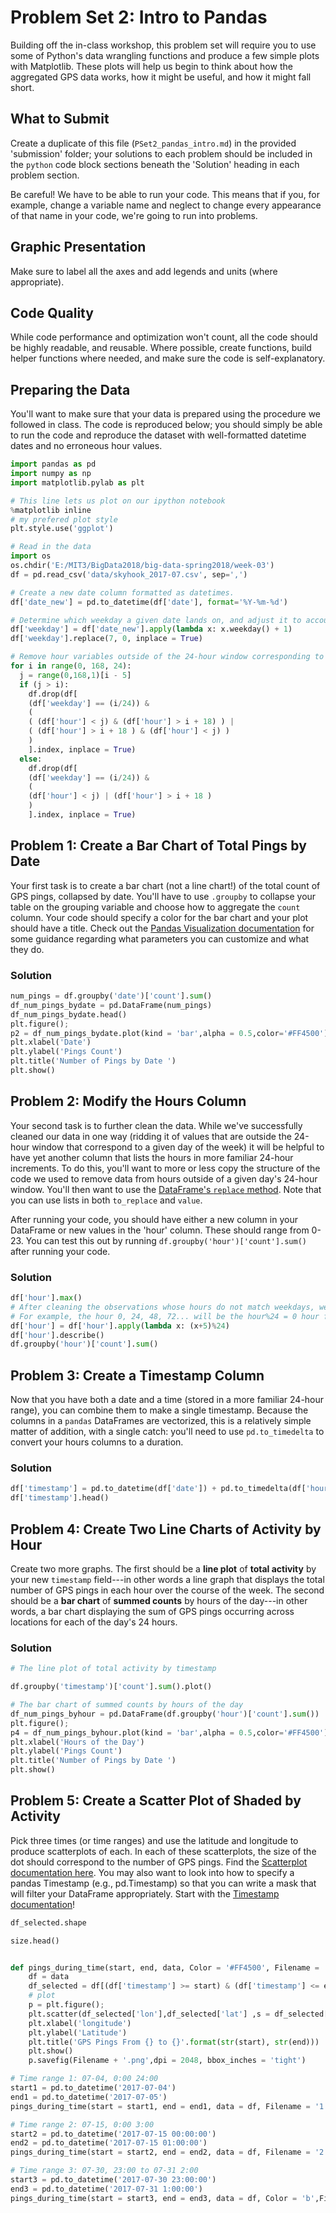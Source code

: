 # Problem Set 2: Intro to Pandas

Building off the in-class workshop, this problem set will require you to use some of Python's data wrangling functions and produce a few simple plots with Matplotlib. These plots will help us begin to think about how the aggregated GPS data works, how it might be useful, and how it might fall short.

## What to Submit

Create a duplicate of this file (`PSet2_pandas_intro.md`) in the provided 'submission' folder; your solutions to each problem should be included in the `python` code block sections beneath the 'Solution' heading in each problem section.

Be careful! We have to be able to run your code. This means that if you, for example, change a variable name and neglect to change every appearance of that name in your code, we're going to run into problems.

## Graphic Presentation

Make sure to label all the axes and add legends and units (where appropriate).

## Code Quality

While code performance and optimization won't count, all the code should be highly readable, and reusable. Where possible, create functions, build helper functions where needed, and make sure the code is self-explanatory.

## Preparing the Data

You'll want to make sure that your data is prepared using the procedure we followed in class. The code is reproduced below; you should simply be able to run the code and reproduce the dataset with well-formatted datetime dates and no erroneous hour values.

```python
import pandas as pd
import numpy as np
import matplotlib.pylab as plt

# This line lets us plot on our ipython notebook
%matplotlib inline
# my prefered plot style
plt.style.use('ggplot')

# Read in the data
import os
os.chdir('E:/MIT3/BigData2018/big-data-spring2018/week-03')
df = pd.read_csv('data/skyhook_2017-07.csv', sep=',')

# Create a new date column formatted as datetimes.
df['date_new'] = pd.to_datetime(df['date'], format='%Y-%m-%d')

# Determine which weekday a given date lands on, and adjust it to account for the fact that '0' in our hours field corresponds to Sunday, but .weekday() returns 0 for Monday.
df['weekday'] = df['date_new'].apply(lambda x: x.weekday() + 1)
df['weekday'].replace(7, 0, inplace = True)

# Remove hour variables outside of the 24-hour window corresponding to the day of the week a given date lands on.
for i in range(0, 168, 24):
  j = range(0,168,1)[i - 5]
  if (j > i):
    df.drop(df[
    (df['weekday'] == (i/24)) &
    (
    ( (df['hour'] < j) & (df['hour'] > i + 18) ) |
    ( (df['hour'] > i + 18 ) & (df['hour'] < j) )
    )
    ].index, inplace = True)
  else:
    df.drop(df[
    (df['weekday'] == (i/24)) &
    (
    (df['hour'] < j) | (df['hour'] > i + 18 )
    )
    ].index, inplace = True)
```

## Problem 1: Create a Bar Chart of Total Pings by Date

Your first task is to create a bar chart (not a line chart!) of the total count of GPS pings, collapsed by date. You'll have to use `.groupby` to collapse your table on the grouping variable and choose how to aggregate the `count` column. Your code should specify a color for the bar chart and your plot should have a title. Check out the [Pandas Visualization documentation](https://pandas.pydata.org/pandas-docs/stable/visualization.html) for some guidance regarding what parameters you can customize and what they do.

### Solution

```python
num_pings = df.groupby('date')['count'].sum()
df_num_pings_bydate = pd.DataFrame(num_pings)
df_num_pings_bydate.head()
plt.figure();
p2 = df_num_pings_bydate.plot(kind = 'bar',alpha = 0.5,color='#FF4500')
plt.xlabel('Date')
plt.ylabel('Pings Count')
plt.title('Number of Pings by Date ')
plt.show()

```

## Problem 2: Modify the Hours Column

Your second task is to further clean the data. While we've successfully cleaned our data in one way (ridding it of values that are outside the 24-hour window that correspond to a given day of the week) it will be helpful to have yet another column that lists the hours in more familiar 24-hour increments. To do this, you'll want to more or less copy the structure of the code we used to remove data from hours outside of a given day's 24-hour window. You'll then want to use the [DataFrame's `replace` method](https://pandas.pydata.org/pandas-docs/stable/generated/pandas.DataFrame.replace.html). Note that you can use lists in both `to_replace` and `value`.

After running your code, you should have either a new column in your DataFrame or new values in the 'hour' column. These should range from 0-23. You can test this out by running `df.groupby('hour')['count'].sum()` after running your code.

### Solution

```python
df['hour'].max()
# After cleaning the observations whose hours do not match weekdays, we can assume all 'hour' value is valid. Therefore, hour%24 is the hour value in 24-hour increments
# For example, the hour 0, 24, 48, 72... will be the hour%24 = 0 hour for each day. But considering the 5 hour time gap, they are actually 5th hour (= (hour + 5)%24 ). The real 0 hour is 163,19,43,67,91,115,139, whose hour%24 are 19, 19,... (hour+5)%24 are 0, 0, 0...
df['hour'] = df['hour'].apply(lambda x: (x+5)%24)
df['hour'].describe()
df.groupby('hour')['count'].sum()
```

## Problem 3: Create a Timestamp Column

Now that you have both a date and a time (stored in a more familiar 24-hour range), you can combine them to make a single timestamp. Because the columns in a `pandas` DataFrames are vectorized, this is a relatively simple matter of addition, with a single catch: you'll need to use `pd.to_timedelta` to convert your hours columns to a duration.

### Solution

```python
df['timestamp'] = pd.to_datetime(df['date']) + pd.to_timedelta(df['hour'], unit = 'h')
df['timestamp'].head()
```

## Problem 4: Create Two Line Charts of Activity by Hour

Create two more graphs. The first should be a **line plot** of **total activity** by your new `timestamp` field---in other words a line graph that displays the total number of GPS pings in each hour over the course of the week. The second should be a **bar chart** of **summed counts** by hours of the day---in other words, a bar chart displaying the sum of GPS pings occurring across locations for each of the day's 24 hours.

### Solution

```python
# The line plot of total activity by timestamp

df.groupby('timestamp')['count'].sum().plot()

# The bar chart of summed counts by hours of the day
df_num_pings_byhour = pd.DataFrame(df.groupby('hour')['count'].sum())
plt.figure();
p4 = df_num_pings_byhour.plot(kind = 'bar',alpha = 0.5,color='#FF4500')
plt.xlabel('Hours of the Day')
plt.ylabel('Pings Count')
plt.title('Number of Pings by Date ')
plt.show()
```

## Problem 5: Create a Scatter Plot of Shaded by Activity

Pick three times (or time ranges) and use the latitude and longitude to produce scatterplots of each. In each of these scatterplots, the size of the dot should correspond to the number of GPS pings. Find the [Scatterplot documentation here](http://pandas.pydata.org/pandas-docs/version/0.19.1/visualization.html#scatter-plot). You may also want to look into how to specify a pandas Timestamp (e.g., pd.Timestamp) so that you can write a mask that will filter your DataFrame appropriately. Start with the [Timestamp documentation](https://pandas.pydata.org/pandas-docs/stable/timeseries.html#timestamps-vs-time-spans)!

```python
df_selected.shape

size.head()


def pings_during_time(start, end, data, Color = '#FF4500', Filename = '1'):
    df = data
    df_selected = df[(df['timestamp'] >= start) & (df['timestamp'] <= end)]
    # plot
    p = plt.figure();
    plt.scatter(df_selected['lon'],df_selected['lat'] ,s = df_selected['count']/10, alpha = 0.1, color = Color)
    plt.xlabel('longitude')
    plt.ylabel('Latitude')
    plt.title('GPS Pings From {} to {}'.format(str(start), str(end)))
    plt.show()
    p.savefig(Filename + '.png',dpi = 2048, bbox_inches = 'tight')

# Time range 1: 07-04, 0:00 24:00
start1 = pd.to_datetime('2017-07-04')
end1 = pd.to_datetime('2017-07-05')
pings_during_time(start = start1, end = end1, data = df, Filename = '1')

# Time range 2: 07-15, 0:00 3:00
start2 = pd.to_datetime('2017-07-15 00:00:00')
end2 = pd.to_datetime('2017-07-15 01:00:00')
pings_during_time(start = start2, end = end2, data = df, Filename = '2')

# Time range 3: 07-30, 23:00 to 07-31 2:00
start3 = pd.to_datetime('2017-07-30 23:00:00')
end3 = pd.to_datetime('2017-07-31 1:00:00')
pings_during_time(start = start3, end = end3, data = df, Color = 'b',Filename = '3')













```
